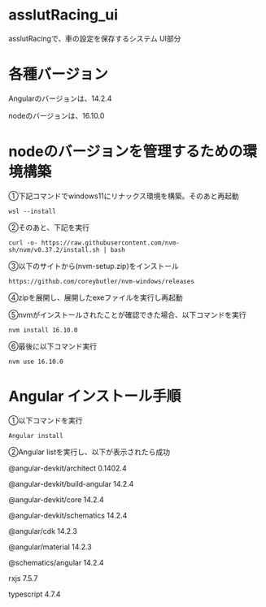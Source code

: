 # asslutRacing_ui
asslutRacingで、車の設定を保存するシステム UI部分

# 各種バージョン
Angularのバージョンは、14.2.4

nodeのバージョンは、16.10.0

# nodeのバージョンを管理するための環境構築

①下記コマンドでwindows11にリナックス環境を構築。そのあと再起動

`wsl --install`

②そのあと、下記を実行

`curl -o- https://raw.githubusercontent.com/nvm-sh/nvm/v0.37.2/install.sh | bash`

③以下のサイトから(nvm-setup.zip)をインストール

`https://github.com/coreybutler/nvm-windows/releases`

④zipを展開し、展開したexeファイルを実行し再起動

⑤nvmがインストールされたことが確認できた場合、以下コマンドを実行

`nvm install 16.10.0`

⑥最後に以下コマンド実行

`nvm use 16.10.0`

# Angular インストール手順

①以下コマンドを実行

`Angular install`

②Angular listを実行し、以下が表示されたら成功

@angular-devkit/architect       0.1402.4

@angular-devkit/build-angular   14.2.4

@angular-devkit/core            14.2.4

@angular-devkit/schematics      14.2.4

@angular/cdk                    14.2.3

@angular/material               14.2.3

@schematics/angular             14.2.4

rxjs                            7.5.7

typescript                      4.7.4


